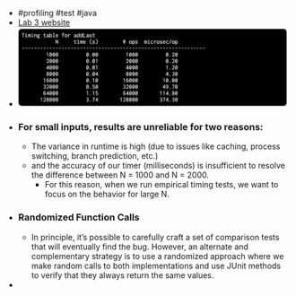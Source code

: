 - #profiling #test #java
- [Lab 3 website](https://sp21.datastructur.es/materials/lab/lab3/lab3)
- ![image.png](../assets/image_1668360693041_0.png)
- ### For small inputs, results are unreliable for two reasons:
	- The variance in runtime is high (due to issues like caching, process switching, branch prediction, etc.)
	- and the accuracy of our timer (milliseconds) is insufficient to resolve the difference between N = 1000 and N = 2000.
		- For this reason, when we run empirical timing tests, we want to focus on the behavior for large N.
- ### Randomized Function Calls
	- In principle, it’s possible to carefully craft a set of comparison tests that will eventually find the bug. However, an alternate and complementary strategy is to use a randomized approach where we make random calls to both implementations and use JUnit methods to verify that they always return the same values.
-